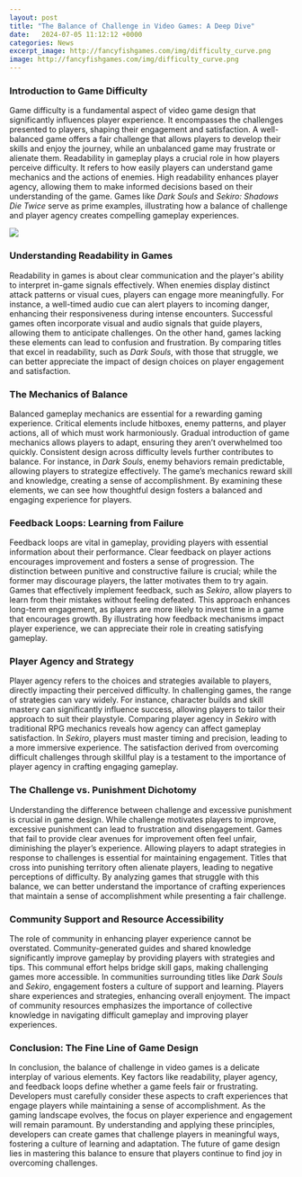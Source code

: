 ```yaml
---
layout: post
title: "The Balance of Challenge in Video Games: A Deep Dive"
date:   2024-07-05 11:12:12 +0000
categories: News
excerpt_image: http://fancyfishgames.com/img/difficulty_curve.png
image: http://fancyfishgames.com/img/difficulty_curve.png
---
```


### Introduction to Game Difficulty
Game difficulty is a fundamental aspect of video game design that significantly influences player experience. It encompasses the challenges presented to players, shaping their engagement and satisfaction. A well-balanced game offers a fair challenge that allows players to develop their skills and enjoy the journey, while an unbalanced game may frustrate or alienate them. 
Readability in gameplay plays a crucial role in how players perceive difficulty. It refers to how easily players can understand game mechanics and the actions of enemies. High readability enhances player agency, allowing them to make informed decisions based on their understanding of the game. Games like *Dark Souls* and *Sekiro: Shadows Die Twice* serve as prime examples, illustrating how a balance of challenge and player agency creates compelling gameplay experiences.

![](http://fancyfishgames.com/img/difficulty_curve.png)
### Understanding Readability in Games
Readability in games is about clear communication and the player's ability to interpret in-game signals effectively. When enemies display distinct attack patterns or visual cues, players can engage more meaningfully. For instance, a well-timed audio cue can alert players to incoming danger, enhancing their responsiveness during intense encounters. 
Successful games often incorporate visual and audio signals that guide players, allowing them to anticipate challenges. On the other hand, games lacking these elements can lead to confusion and frustration. By comparing titles that excel in readability, such as *Dark Souls*, with those that struggle, we can better appreciate the impact of design choices on player engagement and satisfaction.
### The Mechanics of Balance
Balanced gameplay mechanics are essential for a rewarding gaming experience. Critical elements include hitboxes, enemy patterns, and player actions, all of which must work harmoniously. Gradual introduction of game mechanics allows players to adapt, ensuring they aren’t overwhelmed too quickly. 
Consistent design across difficulty levels further contributes to balance. For instance, in *Dark Souls*, enemy behaviors remain predictable, allowing players to strategize effectively. The game’s mechanics reward skill and knowledge, creating a sense of accomplishment. By examining these elements, we can see how thoughtful design fosters a balanced and engaging experience for players.
### Feedback Loops: Learning from Failure
Feedback loops are vital in gameplay, providing players with essential information about their performance. Clear feedback on player actions encourages improvement and fosters a sense of progression. The distinction between punitive and constructive failure is crucial; while the former may discourage players, the latter motivates them to try again.
Games that effectively implement feedback, such as *Sekiro*, allow players to learn from their mistakes without feeling defeated. This approach enhances long-term engagement, as players are more likely to invest time in a game that encourages growth. By illustrating how feedback mechanisms impact player experience, we can appreciate their role in creating satisfying gameplay.
### Player Agency and Strategy
Player agency refers to the choices and strategies available to players, directly impacting their perceived difficulty. In challenging games, the range of strategies can vary widely. For instance, character builds and skill mastery can significantly influence success, allowing players to tailor their approach to suit their playstyle.
Comparing player agency in *Sekiro* with traditional RPG mechanics reveals how agency can affect gameplay satisfaction. In *Sekiro*, players must master timing and precision, leading to a more immersive experience. The satisfaction derived from overcoming difficult challenges through skillful play is a testament to the importance of player agency in crafting engaging gameplay.
### The Challenge vs. Punishment Dichotomy
Understanding the difference between challenge and excessive punishment is crucial in game design. While challenge motivates players to improve, excessive punishment can lead to frustration and disengagement. Games that fail to provide clear avenues for improvement often feel unfair, diminishing the player’s experience.
Allowing players to adapt strategies in response to challenges is essential for maintaining engagement. Titles that cross into punishing territory often alienate players, leading to negative perceptions of difficulty. By analyzing games that struggle with this balance, we can better understand the importance of crafting experiences that maintain a sense of accomplishment while presenting a fair challenge.
### Community Support and Resource Accessibility
The role of community in enhancing player experience cannot be overstated. Community-generated guides and shared knowledge significantly improve gameplay by providing players with strategies and tips. This communal effort helps bridge skill gaps, making challenging games more accessible.
In communities surrounding titles like *Dark Souls* and *Sekiro*, engagement fosters a culture of support and learning. Players share experiences and strategies, enhancing overall enjoyment. The impact of community resources emphasizes the importance of collective knowledge in navigating difficult gameplay and improving player experiences.
### Conclusion: The Fine Line of Game Design
In conclusion, the balance of challenge in video games is a delicate interplay of various elements. Key factors like readability, player agency, and feedback loops define whether a game feels fair or frustrating. Developers must carefully consider these aspects to craft experiences that engage players while maintaining a sense of accomplishment.
As the gaming landscape evolves, the focus on player experience and engagement will remain paramount. By understanding and applying these principles, developers can create games that challenge players in meaningful ways, fostering a culture of learning and adaptation. The future of game design lies in mastering this balance to ensure that players continue to find joy in overcoming challenges.